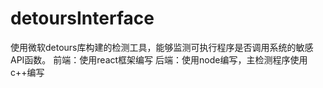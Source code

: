 # detoursInterface 
使用微软detours库构建的检测工具，能够监测可执行程序是否调用系统的敏感API函数。 
前端：使用react框架编写 
后端：使用node编写，主检测程序使用c++编写

